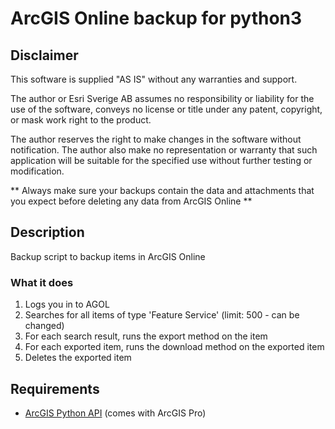 # ArcGIS Online backup for python3

## Disclaimer
This software is supplied "AS IS" without any warranties and support.

The author or Esri Sverige AB assumes no responsibility or liability for the use of the software, conveys no license or title under any patent, copyright, or mask work right to the product.

The author reserves the right to make changes in the software without notification. The author also make no representation or warranty that such application will be suitable for the specified use without further testing or modification.

** Always make sure your backups contain the data and attachments that you expect before deleting any data from ArcGIS Online **

## Description
Backup script to backup items in ArcGIS Online

### What it does
1. Logs you in to AGOL
1. Searches for all items of type 'Feature Service' (limit: 500 - can be changed)
1. For each search result, runs the export method on the item
1. For each exported item, runs the download method on the exported item
1. Deletes the exported item

## Requirements
* [ArcGIS Python API](https://developers.arcgis.com/python/) (comes with ArcGIS Pro)
